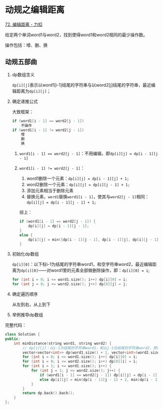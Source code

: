 # 动规之编辑距离

[72. 编辑距离 - 力扣](https://leetcode-cn.com/problems/edit-distance/)

给定两个单词word1与word2，找到使得word1和word2相同的最少操作数。

操作包括：增、删、换

## 动规五部曲

1. dp数组含义

    `dp[i][j]`表示以word1[i-1]结尾的字符串与以word2[j]结尾的字符串，最近编辑距离为`dp[i][j]`；

2. 确定递推公式

    大致框架：

    ```c
    if (word1[i - 1] == word2[j - 1])
        不操作
    if (word1[i - 1] != word2[j - 1])
        增
        删
        换
    ```

    1. `word1[i - 1] == word2[j - 1]`：不用编辑，即`dp[i][j] = dp[i - 1][j - 1]`

    2. `word1[i - 1] != word2[j - 1]`：

        1. word1删除一个元素：`dp[i][j] = dp[i - 1][j] + 1;`
        2. word2删除一个元素：`dp[i][j] = dp[i][j - 1] + 1;`
        3. 添加元素相当于删除元素
        4. 替换元素，`word1`替换`word1[i - 1]`，使其与`word2[j - 1]`相同：`dp[i][j] = dp[i - 1][j - 1] + 1;`

        综上：

        ```c++
        if (word1[i - 1] == word2[j - 1]) {
            dp[i][j] = dp[i - 1][j - 1];
        }
        else {
            dp[i][j] = min({dp[i - 1][j - 1], dp[i - 1][j], dp[i][j - 1]}) + 1;
        }
        ```

3. 初始化dp数组

    `dp[i][0]`：以下标i-1为结尾的字符串word1，和空字符串word2，最近编辑距离为`dp[i][0]`——对word1里的元素全部做删除操作，即：`dp[i][0] = i`;

    ```c++
    for (int i = 0; i <= word1.size(); i++) dp[i][0] = i;
    for (int j = 0; j <= word2.size(); j++) dp[0][j] = j;
    ```

4. 确定遍历顺序

    从左到右，从上到下

5. 举例推导dp数组

完整代码：

```c++
class Solution {
public:
    int minDistance(string word1, string word2) {
        // dp[i][j]：以i-1为结尾的字符串word1，和以j-1位结尾的字符串word2，想要达到相等，所需要删除元素的最少次数
        vector<vector<int>> dp(word1.size() + 1, vector<int>(word2.size() + 1));
        for (int i = 0; i <= word1.size(); i++) dp[i][0] = i;
        for (int i = 0; i <= word2.size(); i++) dp[0][i] = i;
        for (int i = 1; i <= word1.size(); i++) {
            for (int j = 1; j <= word2.size(); j++) {
                if (word1[i - 1] == word2[j - 1]) dp[i][j] = dp[i - 1][j - 1];
                else dp[i][j] = min(dp[i - 1][j - 1] + 2, min(dp[i - 1][j], dp[i][j - 1]) + 1);
            }
        }
        return dp.back().back();
    }
};
```